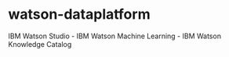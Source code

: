 # watson-dataplatform
IBM Watson Studio - IBM Watson Machine Learning - IBM Watson Knowledge Catalog
